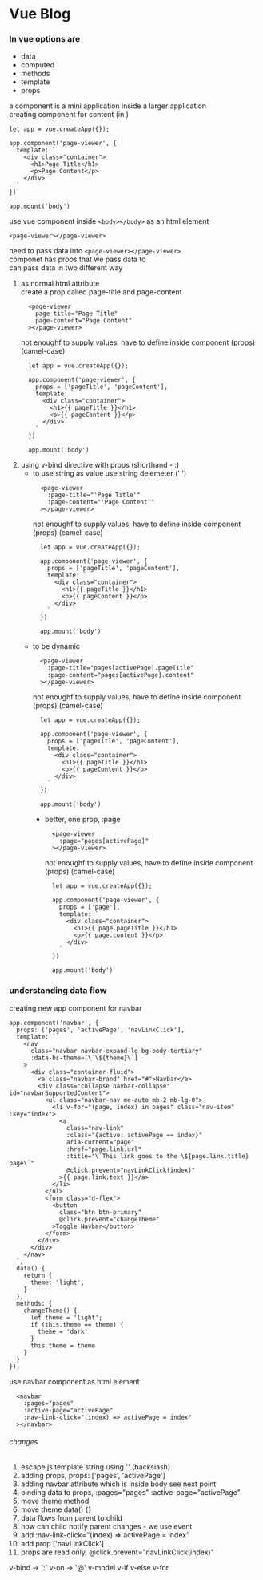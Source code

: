 # Vue Blog

### In vue options are
- data
- computed
- methods
- template
- props

a component is a mini application inside a larger application  
creating component for content (in <script></script>)  
```vue
let app = vue.createApp({});

app.component('page-viewer', {
  template: `
    <div class="container">
      <h1>Page Title</h1>
      <p>Page Content</p>
    </div>
  `
})

app.mount('body')
```
use vue component inside `<body></body>` as an html element  
```vue
<page-viewer></page-viewer>
```
need to pass data into `<page-viewer></page-viewer>`  
componet has props that we pass data to  
can pass data in two different way  
1. as normal html attribute  
    create a prop called page-title and page-content
    ```vue
      <page-viewer
        page-title="Page Title"
        page-content="Page Content"
      ></page-viewer>
    ```
    not enoughf to supply values, have to define inside component (props) (camel-case)
    ```vue
      let app = vue.createApp({});
      
      app.component('page-viewer', {
        props = ['pageTitle', 'pageContent'],
        template: `
          <div class="container">
            <h1>{{ pageTitle }}</h1>
            <p>{{ pageContent }}</p>
          </div>
        `
      })
      
      app.mount('body')
    ```
2. using v-bind directive with props (shorthand - :)  
     - to use string as value use string delemeter (' ')  
        ```vue
          <page-viewer
            :page-title="'Page Title'"
            :page-content="'Page Content'"
          ></page-viewer>
        ```
        not enoughf to supply values, have to define inside component (props) (camel-case)  
        ```vue
          let app = vue.createApp({});
          
          app.component('page-viewer', {
            props = ['pageTitle', 'pageContent'],
            template: `
              <div class="container">
                <h1>{{ pageTitle }}</h1>
                <p>{{ pageContent }}</p>
              </div>
            `
          })
          
          app.mount('body')
        ```
     - to be dynamic  
        ```vue
          <page-viewer
            :page-title="pages[activePage].pageTitle"
            :page-content="pages[activePage].content"
          ></page-viewer>
        ```
        not enoughf to supply values, have to define inside component (props) (camel-case)  
        ```vue
          let app = vue.createApp({});
          
          app.component('page-viewer', {
            props = ['pageTitle', 'pageContent'],
            template: `
              <div class="container">
                <h1>{{ pageTitle }}</h1>
                <p>{{ pageContent }}</p>
              </div>
            `
          })
          
          app.mount('body')
        ```
        - better, one prop, :page  
          ```vue
            <page-viewer
              :page="pages[activePage]"
            ></page-viewer>
          ```
          not enoughf to supply values, have to define inside component (props) (camel-case)  
          ```vue
            let app = vue.createApp({});
            
            app.component('page-viewer', {
              props = ['page'],
              template: `
                <div class="container">
                  <h1>{{ page.pageTitle }}</h1>
                  <p>{{ page.content }}</p>
                </div>
              `
            })
            
            app.mount('body')
          ```
### understanding data flow
creating new app component for navbar  
```vue
app.component('navbar', {
  props: ['pages', 'activePage', 'navLinkClick'],
  template: `
    <nav
      class="navbar navbar-expand-lg bg-body-tertiary"
      :data-bs-theme=[\`\${theme}\`]
    >
      <div class="container-fluid">
        <a class="navbar-brand" href="#">Navbar</a>
        <div class="collapse navbar-collapse" id="navbarSupportedContent">
          <ul class="navbar-nav me-auto mb-2 mb-lg-0">
            <li v-for="(page, index) in pages" class="nav-item" :key="index">
              <a 
                class="nav-link"
                :class="{active: activePage == index}"
                aria-current="page"
                :href="page.link.url"
                :title="\`This link goes to the \${page.link.title} page\`"
                @click.prevent="navLinkClick(index)"
              >{{ page.link.text }}</a>
            </li>
          </ul>
          <form class="d-flex">
            <button
              class="btn btn-primary"
              @click.prevent="changeTheme"
            >Toggle Navbar</button>
          </form>
        </div>
      </div>
    </nav>
  `,
  data() {
    return {
      theme: 'light',
    }
  },
  methods: {
    changeTheme() {
      let theme = 'light';
      if (this.theme == theme) {
        theme = 'dark'
      }
      this.theme = theme
    }
  }
});
```
use navbar component as html element  
```vue
  <navbar
    :pages="pages"
    :active-page="activePage"
    :nav-link-click="(index) => activePage = index"
  ></navbar>
```
###### changes
1. escape js template string using '\' (backslash)
2. adding props, props: ['pages', 'activePage']
3. adding navbar attribute which is inside body see next point
4. binding data to props, :pages="pages" :active-page="activePage"
5. move theme method
6. move theme data() {}
7. data flows from parent to child
9. how can child notify parent changes - we use event
10. add :nav-link-click="(index) => activePage = index"
11. add prop ['navLinkClick']
12. props are read only, @click.prevent="navLinkClick(index)"


v-bind -> ':'
v-on -> '@'
v-model
v-if
v-else
v-for

